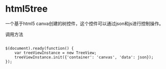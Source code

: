 html5tree
=========

一个基于html5 canva创建的树控件，这个控件可以通过json和js进行控制操作。

调用方法
<pre><code>
$(document).ready(function() {
    var treeViewInstance = new TreeView;
    treeViewInstance.init({'container': 'canvas', 'data': json});
});
</code></pre>

